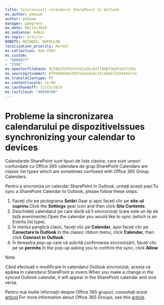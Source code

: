 ```yaml
---
title: Sincronizați calendarul SharePoint în Outlook
ms.author: pebaum
author: pebaum
manager: pamgreen
ms.date: 08/14/2019
ms.audience: Admin
ms.topic: article
ROBOTS: NOINDEX, NOFOLLOW
localization_priority: Normal
ms.collection: Adm_O365
ms.custom:
- "9000677"
- "2586"
ms.openlocfilehash: 8158b1fd762fe541a56c821fd68f1bdfa5d7339c
ms.sourcegitcommit: 0f0186044a3597e42ad14c32ca58e7224344dcfa
ms.translationtype: MT
ms.contentlocale: ro-RO
ms.lasthandoff: 12/15/2019
ms.locfileid: "40050789"
---
```

# <a name="issues-synchronizing-your-calendar-to-devices"></a><span data-ttu-id="d910d-102">Probleme la sincronizarea calendarului pe dispozitive</span><span class="sxs-lookup"><span data-stu-id="d910d-102">Issues synchronizing your calendar to devices</span></span>

<span data-ttu-id="d910d-103">Calendarele SharePoint sunt tipuri de liste clasice, care sunt uneori confundate cu Office 365 calendare de grup.</span><span class="sxs-lookup"><span data-stu-id="d910d-103">SharePoint Calendars are classic list types which are sometimes confused with Office 365 Group Calendars.</span></span>

<span data-ttu-id="d910d-104">Pentru a sincroniza un calendar SharePoint în Outlook, urmați acești pași:</span><span class="sxs-lookup"><span data-stu-id="d910d-104">To sync a SharePoint Calendar to Outlook, please follow these steps:</span></span>

1. <span data-ttu-id="d910d-105">Faceți clic pe pictograma **Setări** Gear și apoi faceți clic pe **site-ul cuprins**.</span><span class="sxs-lookup"><span data-stu-id="d910d-105">Click the **Settings** gear icon and then click **Site Contents**.</span></span>
2. <span data-ttu-id="d910d-106">Deschideți calendarul pe care doriți să îl sincronizați (care este un tip de listă evenimente).</span><span class="sxs-lookup"><span data-stu-id="d910d-106">Open the calendar you would like to sync (which is an Events list type).</span></span>
3. <span data-ttu-id="d910d-107">În meniul panglică clasic, faceți clic pe **Calendar**, apoi faceți clic pe **Conectare la Outlook**.</span><span class="sxs-lookup"><span data-stu-id="d910d-107">In the classic ribbon menu, click **Calendar**, then click **Connect to Outlook**.</span></span>
4. <span data-ttu-id="d910d-108">În fereastra pop-up care vă solicită confirmarea sincronizării, faceți clic pe se **permite**.</span><span class="sxs-lookup"><span data-stu-id="d910d-108">In the pop-up asking you to confirm the sync, click **Allow**.</span></span>

>[!Note]
> <span data-ttu-id="d910d-109">Când efectuați o modificare în calendarul Outlook sincronizat, acesta va apărea în calendarul SharePoint și invers.</span><span class="sxs-lookup"><span data-stu-id="d910d-109">When you make a change in the synced Outlook calendar, it will appear in the SharePoint calendar and vice versa.</span></span>

<span data-ttu-id="d910d-110">Pentru mai multe informații despre Office 365 grupuri, consultați acest [articol](https://support.office.com/article/Learn-about-Office-365-groups-b565caa1-5c40-40ef-9915-60fdb2d97fa2).</span><span class="sxs-lookup"><span data-stu-id="d910d-110">For more information about Office 365 Groups, see this [article](https://support.office.com/article/Learn-about-Office-365-groups-b565caa1-5c40-40ef-9915-60fdb2d97fa2).</span></span>
